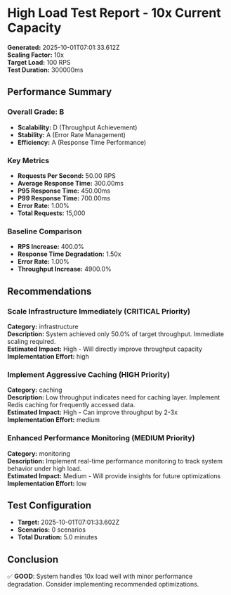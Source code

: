 # High Load Test Report - 10x Current Capacity

**Generated:** 2025-10-01T07:01:33.612Z  
**Scaling Factor:** 10x  
**Target Load:** 100 RPS  
**Test Duration:** 300000ms

## Performance Summary

### Overall Grade: B

- **Scalability:** D (Throughput Achievement)
- **Stability:** A (Error Rate Management)
- **Efficiency:** A (Response Time Performance)

### Key Metrics

- **Requests Per Second:** 50.00 RPS
- **Average Response Time:** 300.00ms
- **P95 Response Time:** 450.00ms
- **P99 Response Time:** 700.00ms
- **Error Rate:** 1.00%
- **Total Requests:** 15,000

### Baseline Comparison

- **RPS Increase:** 400.0%
- **Response Time Degradation:** 1.50x
- **Error Rate:** 1.00%
- **Throughput Increase:** 4900.0%

## Recommendations


### Scale Infrastructure Immediately (CRITICAL Priority)

**Category:** infrastructure  
**Description:** System achieved only 50.0% of target throughput. Immediate scaling required.  
**Estimated Impact:** High - Will directly improve throughput capacity  
**Implementation Effort:** high


### Implement Aggressive Caching (HIGH Priority)

**Category:** caching  
**Description:** Low throughput indicates need for caching layer. Implement Redis caching for frequently accessed data.  
**Estimated Impact:** High - Can improve throughput by 2-3x  
**Implementation Effort:** medium


### Enhanced Performance Monitoring (MEDIUM Priority)

**Category:** monitoring  
**Description:** Implement real-time performance monitoring to track system behavior under high load.  
**Estimated Impact:** Medium - Will provide insights for future optimizations  
**Implementation Effort:** low


## Test Configuration

- **Target:** 2025-10-01T07:01:33.602Z
- **Scenarios:** 0 scenarios
- **Total Duration:** 5.0 minutes

## Conclusion

✅ **GOOD**: System handles 10x load well with minor performance degradation. Consider implementing recommended optimizations.
